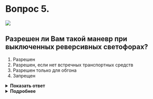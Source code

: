 # Вопрос 5.

![](https://s.drom.ru/i24228/pdd/tickets/2016/1543885390.jpg)

## Разрешен ли Вам такой маневр при выключенных реверсивных светофорах?

1. Разрешен
2. Разрешен, если нет встречных транспортных средств
3. Разрешен только для обгона
4. Запрещен

<details>
<summary><b>Показать ответ</b></summary>
Правильный ответ: 4
</details>
<details>
<summary><b>Подробнее</b></summary>
Прерывистую линию 1.9 горизонтальной разметки, разделяющую транспортные потоки противоположных направлений, при выключенных реверсивных светофорах пересекать ЗАПРЕЩАЕТСЯ.
(«Горизонтальная разметка»)
</details>